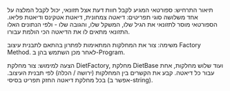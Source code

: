 תיאור התרחיש: ספורטאי המגיע לקבל חוות דעת אצל תזונאי, יכול לקבל המלצה על אחד משלושה סוגי תפריטים: דיאטה צמחונית, דיאטת אטקינס ודיאטת פליאו. הספורטאי מוסר לתזונאי את הגיל שלו, המשקל שלו, והגובה שלו - ולפי הנתונים האלו התזונאי מתאים לו את הדיאטה הכי הולמת עבורו.

משימה: צור את המחלקות המתאימות לפתרון בהתאם לתבנית עיצוב Factory Method. לאחר מכן השתמש בהן ב-Program.

הצעה למימוש: צור מחלקת DietFactory, מחלקת DietBase ועוד שלוש מחלקות, אחת עבור כל דיאטה. קבע את הקשרים בין המחלקות (ירושה / הכלה) לפי תבנית העיצוב. בכל מחלקת דיאטה החזק תפריט בסיסי (אפשר ב-string).

